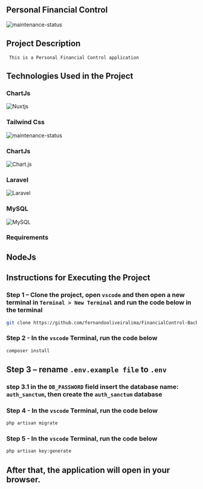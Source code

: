 ## Personal Financial Control


![maintenance-status](https://img.shields.io/badge/maintenance-actively--developed-brightgreen.svg)

## Project Description
     This is a Personal Financial Control application 
     

## Technologies Used in the Project
     
### ChartJs
![Nuxtjs](https://img.shields.io/badge/Nuxt-002E3B?style=for-the-badge&logo=nuxtdotjs&logoColor=#00DC82)

### Tailwind Css
![maintenance-status](https://img.shields.io/badge/Tailwind_CSS-38B2AC?style=for-the-badge&logo=tailwind-css&logoColor=white)


### ChartJs
![Chart.js](https://img.shields.io/badge/chart.js-F5788D.svg?style=for-the-badge&logo=chart.js&logoColor=white)

### Laravel
![Laravel](https://img.shields.io/badge/laravel-%23FF2D20.svg?style=for-the-badge&logo=laravel&logoColor=white)

### MySQL
![MySQL](https://img.shields.io/badge/mysql-4479A1.svg?style=for-the-badge&logo=mysql&logoColor=white)

### Requirements
## NodeJs

## Instructions for Executing the Project

### Step 1 – Clone the project, open `vscode` and then open a new terminal in `Terminal > New Terminal` and run the code below in the terminal
```bash
git clone https://github.com/fernandooliveiralima/FinancialControl-BackEnd-Laravel.git 
```
### Step 2 - In the `vscode` Terminal, run the code below
```bash
composer install 
```

## Step 3 – rename `.env.example file` to `.env`
### step 3.1 in the `DB_PASSWORD` field insert the database name: `auth_sanctum`, then create the `auth_sanctum` database

### Step 4 - In the `vscode` Terminal, run the code below
```bash
php artisan migrate
```
### Step 5 - In the `vscode` Terminal, run the code below
```bash
php artisan key:generate
```

## After that, the application will open in your browser.



